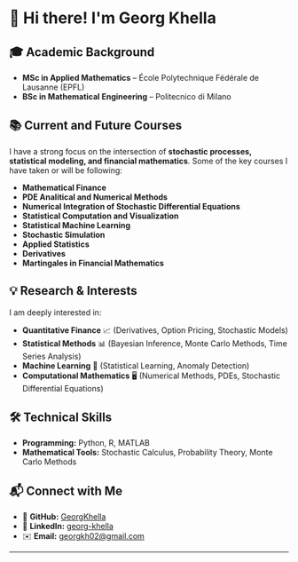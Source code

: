 # 👋 Hi there! I'm Georg Khella

## 🎓 **Academic Background**
- **MSc in Applied Mathematics** – École Polytechnique Fédérale de Lausanne (EPFL)
- **BSc in Mathematical Engineering** – Politecnico di Milano

## 📚 **Current and Future Courses**
I have a strong focus on the intersection of **stochastic processes, statistical modeling, and financial mathematics**. Some of the key courses I have taken or will be following:
- **Mathematical Finance**
- **PDE Analitical and Numerical Methods**
- **Numerical Integration of Stochastic Differential Equations**
- **Statistical Computation and Visualization**
- **Statistical Machine Learning**
- **Stochastic Simulation**
- **Applied Statistics**
- **Derivatives**
- **Martingales in Financial Mathematics**

## 💡 **Research & Interests**
I am deeply interested in:
- **Quantitative Finance** 📈 (Derivatives, Option Pricing, Stochastic Models)
- **Statistical Methods** 📊 (Bayesian Inference, Monte Carlo Methods, Time Series Analysis)
- **Machine Learning** 🤖 (Statistical Learning, Anomaly Detection)
- **Computational Mathematics** 🖥️ (Numerical Methods, PDEs, Stochastic Differential Equations)

## 🛠️ **Technical Skills**
- **Programming:** Python, R, MATLAB
- **Mathematical Tools:** Stochastic Calculus, Probability Theory, Monte Carlo Methods

## 📬 **Connect with Me**
- 🔗 **GitHub:** [GeorgKhella](https://github.com/GeorgKhella)
- 🔗 **LinkedIn:** [georg-khella](https://www.linkedin.com/in/georg-khella/)
- ✉️ **Email:** georgkh02@gmail.com

---


